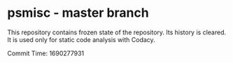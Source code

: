# psmisc - master branch

This repository contains frozen state of the repository.
Its history is cleared. It is used only for static code
analysis with Codacy.

Commit Time: 1690277931